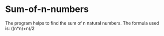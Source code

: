 # Sum-of-n-numbers
The program helps to find the sum of n natural numbers.
The formula used is: ((n*n)+n)/2

